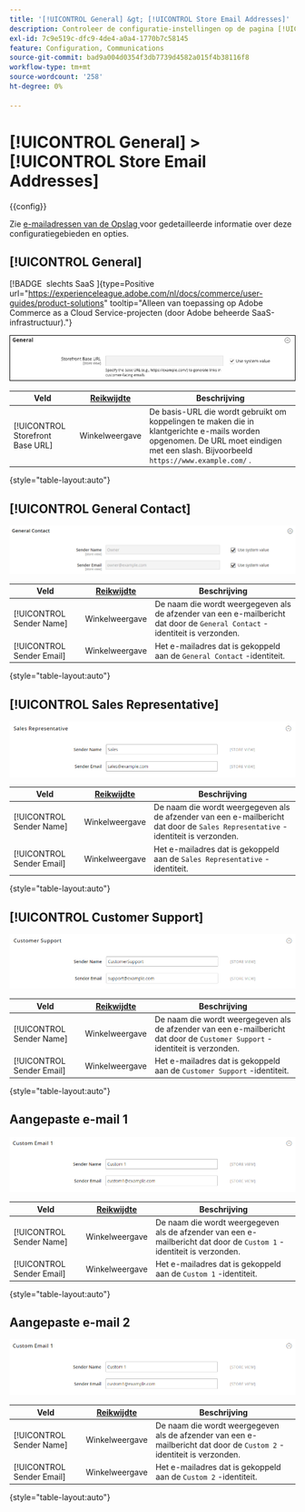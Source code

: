 ```yaml
---
title: '[!UICONTROL General] &gt; [!UICONTROL Store Email Addresses]'
description: Controleer de configuratie-instellingen op de pagina [!UICONTROL General] &gt; [!UICONTROL Store Email Addresses] van Commerce Admin.
exl-id: 7c9e519c-dfc9-4de4-a0a4-1770b7c58145
feature: Configuration, Communications
source-git-commit: bad9a004d0354f3db7739d4582a015f4b38116f8
workflow-type: tm+mt
source-wordcount: '258'
ht-degree: 0%

---
```


# [!UICONTROL General] > [!UICONTROL Store Email Addresses]

{{config}}

Zie [ e-mailadressen van de Opslag ](../../getting-started/store-details.md#store-email-addresses) voor gedetailleerde informatie over deze configuratiegebieden en opties.

## [!UICONTROL General]

[!BADGE &#x200B; slechts SaaS &#x200B;]{type=Positive url="https://experienceleague.adobe.com/nl/docs/commerce/user-guides/product-solutions" tooltip="Alleen van toepassing op Adobe Commerce as a Cloud Service-projecten (door Adobe beheerde SaaS-infrastructuur)."}

![ E-mailadressen van de opslag > Algemene Contact ](./assets/store-email-addresses-general-general.png)<!-- zoom -->

| Veld | [ Reikwijdte ](../../getting-started/websites-stores-views.md#scope-settings) | Beschrijving |
|--- |--- |--- |
| [!UICONTROL Storefront Base URL] | Winkelweergave | De basis-URL die wordt gebruikt om koppelingen te maken die in klantgerichte e-mails worden opgenomen. De URL moet eindigen met een slash. Bijvoorbeeld `https://www.example.com/` . |

{style="table-layout:auto"}

## [!UICONTROL General Contact]

![ E-mailadressen van de opslag > Algemene Contact ](./assets/store-email-addresses-general-contact.png)<!-- zoom -->

| Veld | [ Reikwijdte ](../../getting-started/websites-stores-views.md#scope-settings) | Beschrijving |
|--- |--- |--- |
| [!UICONTROL Sender Name] | Winkelweergave | De naam die wordt weergegeven als de afzender van een e-mailbericht dat door de `General Contact` -identiteit is verzonden. |
| [!UICONTROL Sender Email] | Winkelweergave | Het e-mailadres dat is gekoppeld aan de `General Contact` -identiteit. |

{style="table-layout:auto"}

## [!UICONTROL Sales Representative]

![ E-mailadressen van de Opslag > Vertegenwoordiger ](./assets/store-email-addresses-sales-rep.png)<!-- zoom -->

| Veld | [ Reikwijdte ](../../getting-started/websites-stores-views.md#scope-settings) | Beschrijving |
|--- |--- |--- |
| [!UICONTROL Sender Name] | Winkelweergave | De naam die wordt weergegeven als de afzender van een e-mailbericht dat door de `Sales Representative` -identiteit is verzonden. |
| [!UICONTROL Sender Email] | Winkelweergave | Het e-mailadres dat is gekoppeld aan de `Sales Representative` -identiteit. |

{style="table-layout:auto"}

## [!UICONTROL Customer Support]

![ E-mailadressen van de opslag > de Steun van de Klant ](./assets/store-email-addresses-customer-support.png)<!-- zoom -->

| Veld | [ Reikwijdte ](../../getting-started/websites-stores-views.md#scope-settings) | Beschrijving |
|--- |--- |--- |
| [!UICONTROL Sender Name] | Winkelweergave | De naam die wordt weergegeven als de afzender van een e-mailbericht dat door de `Customer Support` -identiteit is verzonden. |
| [!UICONTROL Sender Email] | Winkelweergave | Het e-mailadres dat is gekoppeld aan de `Customer Support` -identiteit. |

{style="table-layout:auto"}

## Aangepaste e-mail 1

![ E-mailadressen van de Opslag > Eigen E-mail 1 ](./assets/store-email-addresses-custom-email1.png)<!-- zoom -->

| Veld | [ Reikwijdte ](../../getting-started/websites-stores-views.md#scope-settings) | Beschrijving |
|--- |--- |--- |
| [!UICONTROL Sender Name] | Winkelweergave | De naam die wordt weergegeven als de afzender van een e-mailbericht dat door de `Custom 1` -identiteit is verzonden. |
| [!UICONTROL Sender Email] | Winkelweergave | Het e-mailadres dat is gekoppeld aan de `Custom 1` -identiteit. |

{style="table-layout:auto"}

## Aangepaste e-mail 2

![ E-mailadressen van de Opslag > Eigen E-mail 2 ](./assets/store-email-addresses-custom-email1.png)<!-- zoom -->

| Veld | [ Reikwijdte ](../../getting-started/websites-stores-views.md#scope-settings) | Beschrijving |
|--- |--- |--- |
| [!UICONTROL Sender Name] | Winkelweergave | De naam die wordt weergegeven als de afzender van een e-mailbericht dat door de `Custom 2` -identiteit is verzonden. |
| [!UICONTROL Sender Email] | Winkelweergave | Het e-mailadres dat is gekoppeld aan de `Custom 2` -identiteit. |

{style="table-layout:auto"}
